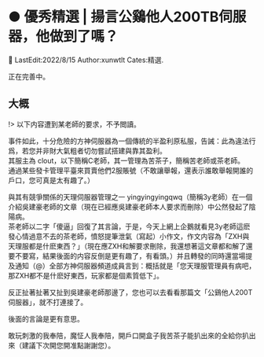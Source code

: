 # ● 優秀精選 | 揚言公鷄他人200TB伺服器，他做到了嗎？

📌 LastEdit:2022/8/15 Author:xunwtlt Cates:精選.

正在完善中。

## 大概

!> 以下内容遭到某老師的要求，不予閲讀。

事件如此，十分危險的方神伺服器為一個傳統的半盈利原私服，告誡：此為違法行爲，若您并非財大氣粗者切勿嘗試搭建與靠其盈利。<br>
其服主為 clout，以下簡稱C老師，其一管理為苦茶子，簡稱苦老師或茶老師。<br>
通過某些發卡管理平臺來買賣他們2服賬號（不敢讓舉報，還表示誰敢舉報開誰的戶口，您可真是太有趣了。）

與其有競爭關係的天理伺服器管理之一 yingyingyingqwq（簡稱3y老師）在一個介紹吳建豪老師的文章（現在已經應吳建豪老師本人要求而刪除）中公然發起了陰陽病。<br>
茶老師以二字「傻逼」回復了其言論，于是，今天上網上企鵝就看見3y老師這麽發心情過意不去的茶老師，憤怒提筆泄氣（寫起）小作文，作文内容為「ZXH與天理服都是什麽東西？」（現在應ZXH和解要求刪除，我還想著這文章都和解了還要不要寫，結果後面的内容反倒是更有趣了，有看頭。）并且轉發的同時還當場提及通知（@）全部方神伺服器頻道成員言到：概括就是「您天理服管理員有病吧，那ZXH都不是什麽好東西，玩家都是個素質低下」。

反正扯著扯著又扯到吳建豪老師那邊了，您也可以去看看那篇文「公鷄他人200T伺服器」，就不打連接了。

後面的言論是更有意思。

敢玩刺激的我奉陪，魔怔人我奉陪，開戶口開盒子我苦茶子能扒出來的全給你扒出來（建議下次開您開准點謝謝您）。



